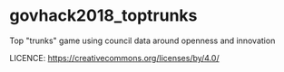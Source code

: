 # govhack2018_toptrunks
Top "trunks" game using council data around openness and innovation

LICENCE: https://creativecommons.org/licenses/by/4.0/
